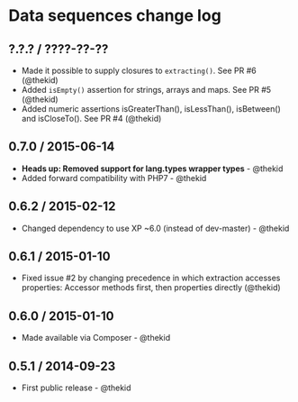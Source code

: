 Data sequences change log
=========================

## ?.?.? / ????-??-??

* Made it possible to supply closures to `extracting()`. See PR #6
  (@thekid)
* Added `isEmpty()` assertion for strings, arrays and maps. See PR #5
  (@thekid)
* Added numeric assertions isGreaterThan(), isLessThan(), isBetween()
  and isCloseTo(). See PR #4
  (@thekid)

## 0.7.0 / 2015-06-14

* **Heads up: Removed support for lang.types wrapper types** - @thekid
* Added forward compatibility with PHP7 - @thekid

## 0.6.2 / 2015-02-12

* Changed dependency to use XP ~6.0 (instead of dev-master) - @thekid

## 0.6.1 / 2015-01-10

* Fixed issue #2 by changing precedence in which extraction accesses
  properties: Accessor methods first, then properties directly
  (@thekid)

## 0.6.0 / 2015-01-10

* Made available via Composer - @thekid

## 0.5.1 / 2014-09-23

* First public release - @thekid
